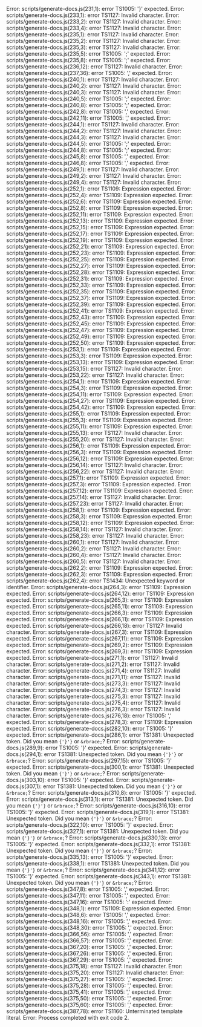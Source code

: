 
Error: scripts/generate-docs.js(231,1): error TS1005: '}' expected.
Error: scripts/generate-docs.js(233,1): error TS1127: Invalid character.
Error: scripts/generate-docs.js(233,2): error TS1127: Invalid character.
Error: scripts/generate-docs.js(233,4): error TS1127: Invalid character.
Error: scripts/generate-docs.js(235,1): error TS1127: Invalid character.
Error: scripts/generate-docs.js(235,2): error TS1127: Invalid character.
Error: scripts/generate-docs.js(235,3): error TS1127: Invalid character.
Error: scripts/generate-docs.js(235,5): error TS1005: ';' expected.
Error: scripts/generate-docs.js(235,8): error TS1005: ';' expected.
Error: scripts/generate-docs.js(236,12): error TS1127: Invalid character.
Error: scripts/generate-docs.js(237,36): error TS1005: ',' expected.
Error: scripts/generate-docs.js(240,1): error TS1127: Invalid character.
Error: scripts/generate-docs.js(240,2): error TS1127: Invalid character.
Error: scripts/generate-docs.js(240,3): error TS1127: Invalid character.
Error: scripts/generate-docs.js(240,5): error TS1005: ';' expected.
Error: scripts/generate-docs.js(240,8): error TS1005: ';' expected.
Error: scripts/generate-docs.js(242,8): error TS1005: ',' expected.
Error: scripts/generate-docs.js(242,11): error TS1005: ',' expected.
Error: scripts/generate-docs.js(244,1): error TS1127: Invalid character.
Error: scripts/generate-docs.js(244,2): error TS1127: Invalid character.
Error: scripts/generate-docs.js(244,3): error TS1127: Invalid character.
Error: scripts/generate-docs.js(244,5): error TS1005: ';' expected.
Error: scripts/generate-docs.js(244,8): error TS1005: ';' expected.
Error: scripts/generate-docs.js(245,8): error TS1005: ',' expected.
Error: scripts/generate-docs.js(246,8): error TS1005: ',' expected.
Error: scripts/generate-docs.js(249,1): error TS1127: Invalid character.
Error: scripts/generate-docs.js(249,2): error TS1127: Invalid character.
Error: scripts/generate-docs.js(249,4): error TS1127: Invalid character.
Error: scripts/generate-docs.js(252,1): error TS1109: Expression expected.
Error: scripts/generate-docs.js(252,4): error TS1109: Expression expected.
Error: scripts/generate-docs.js(252,6): error TS1109: Expression expected.
Error: scripts/generate-docs.js(252,8): error TS1109: Expression expected.
Error: scripts/generate-docs.js(252,11): error TS1109: Expression expected.
Error: scripts/generate-docs.js(252,13): error TS1109: Expression expected.
Error: scripts/generate-docs.js(252,15): error TS1109: Expression expected.
Error: scripts/generate-docs.js(252,17): error TS1109: Expression expected.
Error: scripts/generate-docs.js(252,19): error TS1109: Expression expected.
Error: scripts/generate-docs.js(252,21): error TS1109: Expression expected.
Error: scripts/generate-docs.js(252,23): error TS1109: Expression expected.
Error: scripts/generate-docs.js(252,25): error TS1109: Expression expected.
Error: scripts/generate-docs.js(252,27): error TS1109: Expression expected.
Error: scripts/generate-docs.js(252,28): error TS1109: Expression expected.
Error: scripts/generate-docs.js(252,31): error TS1109: Expression expected.
Error: scripts/generate-docs.js(252,33): error TS1109: Expression expected.
Error: scripts/generate-docs.js(252,35): error TS1109: Expression expected.
Error: scripts/generate-docs.js(252,37): error TS1109: Expression expected.
Error: scripts/generate-docs.js(252,39): error TS1109: Expression expected.
Error: scripts/generate-docs.js(252,41): error TS1109: Expression expected.
Error: scripts/generate-docs.js(252,43): error TS1109: Expression expected.
Error: scripts/generate-docs.js(252,45): error TS1109: Expression expected.
Error: scripts/generate-docs.js(252,47): error TS1109: Expression expected.
Error: scripts/generate-docs.js(252,49): error TS1109: Expression expected.
Error: scripts/generate-docs.js(252,50): error TS1109: Expression expected.
Error: scripts/generate-docs.js(253,1): error TS1109: Expression expected.
Error: scripts/generate-docs.js(253,3): error TS1109: Expression expected.
Error: scripts/generate-docs.js(253,13): error TS1109: Expression expected.
Error: scripts/generate-docs.js(253,15): error TS1127: Invalid character.
Error: scripts/generate-docs.js(253,22): error TS1127: Invalid character.
Error: scripts/generate-docs.js(254,1): error TS1109: Expression expected.
Error: scripts/generate-docs.js(254,3): error TS1109: Expression expected.
Error: scripts/generate-docs.js(254,11): error TS1109: Expression expected.
Error: scripts/generate-docs.js(254,27): error TS1109: Expression expected.
Error: scripts/generate-docs.js(254,42): error TS1109: Expression expected.
Error: scripts/generate-docs.js(255,1): error TS1109: Expression expected.
Error: scripts/generate-docs.js(255,3): error TS1109: Expression expected.
Error: scripts/generate-docs.js(255,11): error TS1109: Expression expected.
Error: scripts/generate-docs.js(255,13): error TS1127: Invalid character.
Error: scripts/generate-docs.js(255,20): error TS1127: Invalid character.
Error: scripts/generate-docs.js(256,1): error TS1109: Expression expected.
Error: scripts/generate-docs.js(256,3): error TS1109: Expression expected.
Error: scripts/generate-docs.js(256,12): error TS1109: Expression expected.
Error: scripts/generate-docs.js(256,14): error TS1127: Invalid character.
Error: scripts/generate-docs.js(256,22): error TS1127: Invalid character.
Error: scripts/generate-docs.js(257,1): error TS1109: Expression expected.
Error: scripts/generate-docs.js(257,3): error TS1109: Expression expected.
Error: scripts/generate-docs.js(257,12): error TS1109: Expression expected.
Error: scripts/generate-docs.js(257,14): error TS1127: Invalid character.
Error: scripts/generate-docs.js(257,23): error TS1127: Invalid character.
Error: scripts/generate-docs.js(258,1): error TS1109: Expression expected.
Error: scripts/generate-docs.js(258,3): error TS1109: Expression expected.
Error: scripts/generate-docs.js(258,12): error TS1109: Expression expected.
Error: scripts/generate-docs.js(258,14): error TS1127: Invalid character.
Error: scripts/generate-docs.js(258,23): error TS1127: Invalid character.
Error: scripts/generate-docs.js(260,1): error TS1127: Invalid character.
Error: scripts/generate-docs.js(260,2): error TS1127: Invalid character.
Error: scripts/generate-docs.js(260,4): error TS1127: Invalid character.
Error: scripts/generate-docs.js(260,5): error TS1127: Invalid character.
Error: scripts/generate-docs.js(262,2): error TS1109: Expression expected.
Error: scripts/generate-docs.js(262,3): error TS1109: Expression expected.
Error: scripts/generate-docs.js(262,4): error TS1434: Unexpected keyword or identifier.
Error: scripts/generate-docs.js(264,3): error TS1109: Expression expected.
Error: scripts/generate-docs.js(264,12): error TS1109: Expression expected.
Error: scripts/generate-docs.js(265,3): error TS1109: Expression expected.
Error: scripts/generate-docs.js(265,11): error TS1109: Expression expected.
Error: scripts/generate-docs.js(266,3): error TS1109: Expression expected.
Error: scripts/generate-docs.js(266,11): error TS1109: Expression expected.
Error: scripts/generate-docs.js(266,18): error TS1127: Invalid character.
Error: scripts/generate-docs.js(267,3): error TS1109: Expression expected.
Error: scripts/generate-docs.js(267,11): error TS1109: Expression expected.
Error: scripts/generate-docs.js(269,2): error TS1109: Expression expected.
Error: scripts/generate-docs.js(269,3): error TS1109: Expression expected.
Error: scripts/generate-docs.js(271,1): error TS1127: Invalid character.
Error: scripts/generate-docs.js(271,2): error TS1127: Invalid character.
Error: scripts/generate-docs.js(271,4): error TS1127: Invalid character.
Error: scripts/generate-docs.js(271,11): error TS1127: Invalid character.
Error: scripts/generate-docs.js(273,3): error TS1127: Invalid character.
Error: scripts/generate-docs.js(274,3): error TS1127: Invalid character.
Error: scripts/generate-docs.js(275,3): error TS1127: Invalid character.
Error: scripts/generate-docs.js(275,4): error TS1127: Invalid character.
Error: scripts/generate-docs.js(276,3): error TS1127: Invalid character.
Error: scripts/generate-docs.js(276,18): error TS1005: ',' expected.
Error: scripts/generate-docs.js(278,3): error TS1109: Expression expected.
Error: scripts/generate-docs.js(282,10): error TS1005: '}' expected.
Error: scripts/generate-docs.js(286,1): error TS1381: Unexpected token. Did you mean `{'}'}` or `&rbrace;`?
Error: scripts/generate-docs.js(289,9): error TS1005: '}' expected.
Error: scripts/generate-docs.js(294,1): error TS1381: Unexpected token. Did you mean `{'}'}` or `&rbrace;`?
Error: scripts/generate-docs.js(297,15): error TS1005: '}' expected.
Error: scripts/generate-docs.js(300,1): error TS1381: Unexpected token. Did you mean `{'}'}` or `&rbrace;`?
Error: scripts/generate-docs.js(303,10): error TS1005: '}' expected.
Error: scripts/generate-docs.js(307,1): error TS1381: Unexpected token. Did you mean `{'}'}` or `&rbrace;`?
Error: scripts/generate-docs.js(310,8): error TS1005: '}' expected.
Error: scripts/generate-docs.js(313,1): error TS1381: Unexpected token. Did you mean `{'}'}` or `&rbrace;`?
Error: scripts/generate-docs.js(316,10): error TS1005: '}' expected.
Error: scripts/generate-docs.js(319,1): error TS1381: Unexpected token. Did you mean `{'}'}` or `&rbrace;`?
Error: scripts/generate-docs.js(322,10): error TS1005: '}' expected.
Error: scripts/generate-docs.js(327,1): error TS1381: Unexpected token. Did you mean `{'}'}` or `&rbrace;`?
Error: scripts/generate-docs.js(330,13): error TS1005: '}' expected.
Error: scripts/generate-docs.js(332,1): error TS1381: Unexpected token. Did you mean `{'}'}` or `&rbrace;`?
Error: scripts/generate-docs.js(335,13): error TS1005: '}' expected.
Error: scripts/generate-docs.js(338,1): error TS1381: Unexpected token. Did you mean `{'}'}` or `&rbrace;`?
Error: scripts/generate-docs.js(341,12): error TS1005: '}' expected.
Error: scripts/generate-docs.js(343,1): error TS1381: Unexpected token. Did you mean `{'}'}` or `&rbrace;`?
Error: scripts/generate-docs.js(347,8): error TS1005: ',' expected.
Error: scripts/generate-docs.js(347,11): error TS1005: ',' expected.
Error: scripts/generate-docs.js(347,16): error TS1005: ':' expected.
Error: scripts/generate-docs.js(348,1): error TS1109: Expression expected.
Error: scripts/generate-docs.js(348,6): error TS1005: ',' expected.
Error: scripts/generate-docs.js(348,16): error TS1005: ',' expected.
Error: scripts/generate-docs.js(348,30): error TS1005: ',' expected.
Error: scripts/generate-docs.js(366,56): error TS1005: ',' expected.
Error: scripts/generate-docs.js(366,57): error TS1005: ',' expected.
Error: scripts/generate-docs.js(367,20): error TS1005: ',' expected.
Error: scripts/generate-docs.js(367,26): error TS1005: ',' expected.
Error: scripts/generate-docs.js(367,29): error TS1005: ',' expected.
Error: scripts/generate-docs.js(375,18): error TS1127: Invalid character.
Error: scripts/generate-docs.js(375,20): error TS1127: Invalid character.
Error: scripts/generate-docs.js(375,27): error TS1005: ',' expected.
Error: scripts/generate-docs.js(375,28): error TS1005: ',' expected.
Error: scripts/generate-docs.js(375,41): error TS1005: ',' expected.
Error: scripts/generate-docs.js(375,50): error TS1005: ',' expected.
Error: scripts/generate-docs.js(375,60): error TS1005: ',' expected.
Error: scripts/generate-docs.js(387,78): error TS1160: Unterminated template literal.
Error: Process completed with exit code 2.
